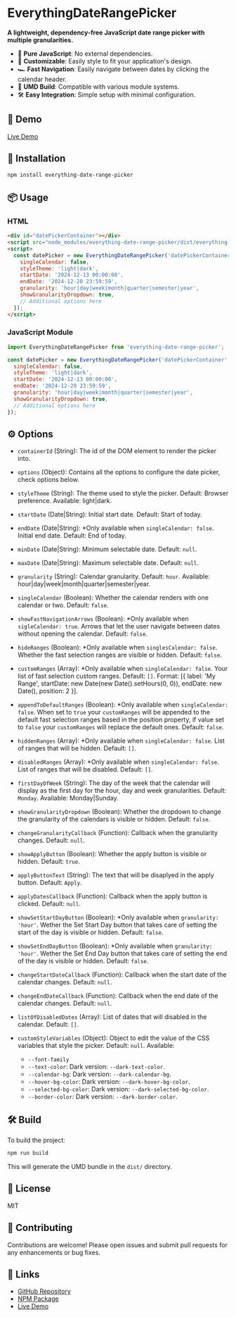 # EverythingDateRangePicker

**A lightweight, dependency-free JavaScript date range picker with multiple granularities.**

- 📅 **Pure JavaScript**: No external dependencies.
- 🎨 **Customizable**: Easily style to fit your application's design.
- 🏎️ **Fast Navigation**: Easily navigate between dates by clicking the calendar header.
- 🔧 **UMD Build**: Compatible with various module systems.
- 🛠️ **Easy Integration**: Simple setup with minimal configuration.

## 🧪 Demo

[Live Demo](https://adrianmarinwork.github.io/everything-date-range-picker/)

## 🚀 Installation

```bash
npm install everything-date-range-picker
```

## 📦 Usage

### HTML

```html
<div id="datePickerContainer"></div>
<script src="node_modules/everything-date-range-picker/dist/everything-date-range-picker.js"></script>
<script>
  const datePicker = new EverythingDateRangePicker('datePickerContainer', {
    singleCalendar: false,
    styleTheme: 'light|dark',
    startDate: '2024-12-13 00:00:00',
    endDate: '2024-12-20 23:59:59',
    granularity: 'hour|day|week|month|quarter|semester|year',
    showGranularityDropdown: true,
    // Additional options here
  });
</script>
```

### JavaScript Module

```javascript
import EverythingDateRangePicker from 'everything-date-range-picker';

const datePicker = new EverythingDateRangePicker('datePickerContainer', {
  singleCalendar: false,
  styleTheme: 'light|dark',
  startDate: '2024-12-13 00:00:00',
  endDate: '2024-12-20 23:59:59',
  granularity: 'hour|day|week|month|quarter|semester|year',
  showGranularityDropdown: true,
  // Additional options here
});
```

## ⚙️ Options

- `containerId` (String): The id of the DOM element to render the picker into.
- `options` (Object): Contains all the options to configure the date picker, check options below.

- `styleTheme` (String): The theme used to style the picker. Default: Browser preference. Available: light|dark.
- `startDate` (Date|String): Initial start date. Default: Start of today.
- `endDate` (Date|String): \*Only available when `singleCalendar: false`. Initial end date. Default: End of today.
- `minDate` (Date|String): Minimum selectable date. Default: `null`.
- `maxDate` (Date|String): Maximum selectable date. Default: `null`.
- `granularity` (String): Calendar granularity. Default: `hour`. Available: hour|day|week|month|quarter|semester|year.
- `singleCalendar` (Boolean): Whether the calendar renders with one calendar or two. Default: `false`.
- `showFastNavigationArrows` (Boolean): \*Only available when `sigleCalendar: true`. Arrows that let the user navigate between dates without opening the calendar. Default: `false`.
- `hideRanges` (Boolean): \*Only available when `singlesCalendar: false`. Whether the fast selection ranges are visible or hidden. Default: `false`.
- `customRanges` (Array): \*Only available when `singleCalendar: false`. Your list of fast selection custom ranges. Default: `[]`. Format: [{ label: 'My Range', startDate: new Date(new Date().setHours(0, 0)), endDate: new Date(), position: 2 }].
- `appendToDefaultRanges` (Boolean): \*Only available when `singleCalendar: false`. When set to `true` your `customRanges` will be appended to the default fast selection ranges based in the position property, if value set to `false` your `customRanges` will replace the default ones. Default: `false`.
- `hiddenRanges` (Array): \*Only available when `singleCalendar: false`. List of ranges that will be hidden. Default: `[]`.
- `disabledRanges` (Array): \*Only available when `singleCalendar: false`. List of ranges that will be disabled. Default: `[]`.
- `firstDayOfWeek` (String): The day of the week that the calendar will display as the first day for the hour, day and week granularities. Default: `Monday`. Available: Monday|Sunday.
- `showGranularityDropdown` (Boolean): Whether the dropdown to change the granularity of the calendars is visible or hidden. Default: `false`.
- `changeGranularityCallback` (Function): Callback when the granularity changes. Default: `null`.
- `showApplyButton` (Boolean): Whether the apply button is visible or hidden. Default: `true`.
- `applyButtonText` (String): The text that will be disaplyed in the apply button. Default: `Apply`.
- `applyDatesCallback` (Function): Callback when the apply button is clicked. Default: `null`.
- `showSetStartDayButton` (Boolean): \*Only available when `granularity: 'hour'`. Wether the Set Start Day button that takes care of setting the start of the day is visible or hidden. Default: `false`.
- `showSetEndDayButton` (Boolean): \*Only available when `granularity: 'hour'`. Wether the Set End Day button that takes care of setting the end of the day is visible or hidden. Default: `false`.
- `changeStartDateCallback` (Function): Callback when the start date of the calendar changes. Default: `null`.
- `changeEndDateCallback` (Function): Callback when the end date of the calendar changes. Default: `null`.
- `listOfDisabledDates` (Array): List of dates that will disabled in the calendar. Default: `[]`.
- `customStyleVariables` (Object): Object to edit the value of the CSS variables that style the picker. Default: `null`. Available:
  - `--font-family`
  - `--text-color`: Dark version: `--dark-text-color`.
  - `--calendar-bg`: Dark version: `--dark-calendar-bg`.
  - `--hover-bg-color`: Dark version: `--dark-hover-bg-color`.
  - `--selected-bg-color`: Dark version: `--dark-selected-bg-color`.
  - `--border-color`: Dark version: `--dark-border-color`.

## 🛠️ Build

To build the project:

```bash
npm run build
```

This will generate the UMD bundle in the `dist/` directory.

## 📄 License

MIT

## 🙌 Contributing

Contributions are welcome! Please open issues and submit pull requests for any enhancements or bug fixes.

## 🔗 Links

- [GitHub Repository](https://github.com/adrianmarinwork/everything-date-range-picker)
- [NPM Package](https://www.npmjs.com/package/everything-date-range-picker)
- [Live Demo](https://adrianmarinwork.github.io/everything-date-range-picker/)
